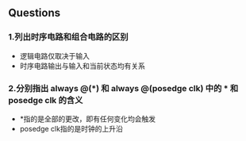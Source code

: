 ## Questions

### 1.列出时序电路和组合电路的区别
* 逻辑电路仅取决于输入
* 时序电路输出与输入和当前状态均有关系
### 2.分别指出 always @(*) 和 always @(posedge clk) 中的 * 和 posedge clk 的含义
* *指的是全部的更改，即有任何变化均会触发
* posedge clk指的是时钟的上升沿